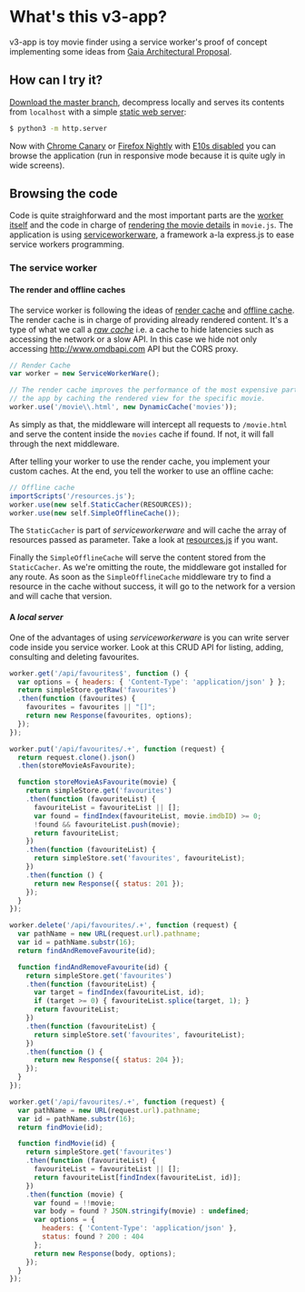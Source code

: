 # What's this v3-app?

v3-app is toy movie finder using a service worker's proof of concept implementing some ideas from [Gaia Architectural Proposal](https://wiki.mozilla.org/Gaia/Architecture_Proposal).

## How can I try it?

[Download the master branch](https://github.com/delapuente/v3-app/archive/master.zip), decompress locally and serves its contents from `localhost` with a simple [static web server](https://gist.github.com/willurd/5720255):

```bash
$ python3 -m http.server
```

Now with [Chrome Canary](https://www.google.es/chrome/browser/canary.html) or [Firefox Nightly](https://nightly.mozilla.org/) with [E10s disabled](https://wiki.mozilla.org/Electrolysis#Enabling_and_Disabling_Electrolysis) you can browse the application (run in responsive mode because it is quite ugly in wide screens).

## Browsing the code

Code is quite straighforward and the most important parts are the [worker itself](https://github.com/delapuente/v3-app/blob/nightly/sw.js) and the code in charge of [rendering the movie details](https://github.com/delapuente/v3-app/blob/nightly/js/movie.js) in `movie.js`. The application is using [serviceworkerware](https://github.com/arcturus/serviceworkerware), a framework a-la express.js to ease service workers programming.

### The service worker

#### The render and offline caches

The service worker is following the ideas of [render cache](https://wiki.mozilla.org/Gaia/Architecture_Proposal#Render_store) and [offline cache](https://wiki.mozilla.org/Gaia/Architecture_Proposal#Offline_store). The render cache is in charge of providing already rendered content. It's a type of what we call a [_raw cache_](https://github.com/arcturus/sww-raw-cache) i.e. a cache to hide latencies such as accessing the network or a slow API. In this case we hide not only accessing http://www.omdbapi.com API but the CORS proxy.

```js
// Render Cache
var worker = new ServiceWorkerWare();

// The render cache improves the performance of the most expensive part of
// the app by caching the rendered view for the specific movie.
worker.use('/movie\\.html', new DynamicCache('movies'));
```

As simply as that, the middleware will intercept all requests to `/movie.html` and serve the content inside the `movies` cache if found. If not, it will fall through the next middleware.

After telling your worker to use the render cache, you implement your custom caches. At the end, you tell the worker to use an offline cache: 

```js
// Offline cache
importScripts('/resources.js');
worker.use(new self.StaticCacher(RESOURCES));
worker.use(new self.SimpleOfflineCache());
```

The `StaticCacher` is part of _serviceworkerware_ and will cache the array of resources passed as parameter. Take a look at [resources.js](https://github.com/delapuente/v3-app/blob/nightly/resources.js) if you want.

Finally the `SimpleOfflineCache` will serve the content stored from the `StaticCacher`. As we're omitting the route, the middleware got installed for any route. As soon as the `SimpleOfflineCache` middleware try to find a resource in the cache without success, it will go to the network for a version and will cache that version.

#### A _local server_

One of the advantages of using _serviceworkerware_ is you can write server code inside you service worker. Look at this CRUD API for listing, adding, consulting and deleting favourites.

```js
worker.get('/api/favourites$', function () {
  var options = { headers: { 'Content-Type': 'application/json' } };
  return simpleStore.getRaw('favourites')
  .then(function (favourites) {
    favourites = favourites || "[]";
    return new Response(favourites, options);
  });
});

worker.put('/api/favourites/.+', function (request) {
  return request.clone().json()
  .then(storeMovieAsFavourite);

  function storeMovieAsFavourite(movie) {
    return simpleStore.get('favourites')
    .then(function (favouriteList) {
      favouriteList = favouriteList || [];
      var found = findIndex(favouriteList, movie.imdbID) >= 0;
      !found && favouriteList.push(movie);
      return favouriteList;
    })
    .then(function (favouriteList) {
      return simpleStore.set('favourites', favouriteList);
    })
    .then(function () {
      return new Response({ status: 201 });
    });
  }
});

worker.delete('/api/favourites/.+', function (request) {
  var pathName = new URL(request.url).pathname;
  var id = pathName.substr(16);
  return findAndRemoveFavourite(id);

  function findAndRemoveFavourite(id) {
    return simpleStore.get('favourites')
    .then(function (favouriteList) {
      var target = findIndex(favouriteList, id);
      if (target >= 0) { favouriteList.splice(target, 1); }
      return favouriteList;
    })
    .then(function (favouriteList) {
      return simpleStore.set('favourites', favouriteList);
    })
    .then(function () {
      return new Response({ status: 204 });
    });
  }
});

worker.get('/api/favourites/.+', function (request) {
  var pathName = new URL(request.url).pathname;
  var id = pathName.substr(16);
  return findMovie(id);

  function findMovie(id) {
    return simpleStore.get('favourites')
    .then(function (favouriteList) {
      favouriteList = favouriteList || [];
      return favouriteList[findIndex(favouriteList, id)];
    })
    .then(function (movie) {
      var found = !!movie;
      var body = found ? JSON.stringify(movie) : undefined;
      var options = {
        headers: { 'Content-Type': 'application/json' },
        status: found ? 200 : 404
      };
      return new Response(body, options);
    });
  }
});
```
